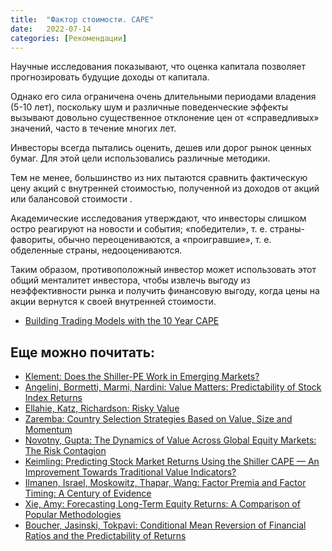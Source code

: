 ```yaml
---
title:  "Фактор стоимости. CAPE"
date:   2022-07-14
categories: [Рекомендации]
---
```


 Научные исследования показывают, что оценка капитала позволяет прогнозировать будущие доходы от капитала. 
 
Однако его сила ограничена очень длительными периодами владения (5-10 лет), поскольку шум и различные поведенческие эффекты вызывают довольно существенное отклонение цен от «справедливых» значений, часто в течение многих лет.

Инвесторы всегда пытались оценить, дешев или дорог рынок ценных бумаг. Для этой цели использовались различные методики.

Тем не менее, большинство из них пытаются сравнить фактическую цену акций с внутренней стоимостью, полученной из доходов от акций или балансовой стоимости .

Академические исследования утверждают, что инвесторы слишком остро реагируют на новости и события; «победители», т. е. страны-фавориты, обычно переоцениваются, а «проигравшие», т. е. обделенные страны, недооцениваются.

Таким образом, противоположный инвестор может использовать этот общий менталитет инвестора, чтобы извлечь выгоду из неэффективности рынка и получить финансовую выгоду, когда цены на акции вернутся к своей внутренней стоимости.

* <a href="http://papers.ssrn.com/sol3/papers.cfm?abstract_id=2129474"> Building Trading Models with the 10 Year CAPE</a>


## Еще можно почитать:


* <a href="http://papers.ssrn.com/sol3/papers.cfm?abstract_id=2088140">Klement: Does the Shiller-PE Work in Emerging Markets?</a>
* <a href="http://papers.ssrn.com/sol3/papers.cfm?abstract_id=2031406">Angelini, Bormetti, Marmi, Nardini: Value Matters: Predictability of Stock Index Returns</a>
* <a href="http://papers.ssrn.com/sol3/papers.cfm?abstract_id=2325524">Ellahie, Katz, Richardson: Risky Value</a>
* <a href="http://papers.ssrn.com/sol3/papers.cfm?abstract_id=2521026">Zaremba: Country Selection Strategies Based on Value, Size and Momentum</a>
* <a href="http://papers.ssrn.com/sol3/papers.cfm?abstract_id=2589026">Novotny, Gupta: The Dynamics of Value Across Global Equity Markets: The Risk Contagion</a>
* <a href="http://papers.ssrn.com/sol3/papers.cfm?abstract_id=2736423">Keimling: Predicting Stock Market Returns Using the Shiller CAPE — An Improvement Towards Traditional Value Indicators?</a>
* <a href="https://papers.ssrn.com/sol3/papers.cfm?abstract_id=3400998">Ilmanen, Israel, Moskowitz, Thapar, Wang: Factor Premia and Factor Timing: A Century of Evidence</a>
* <a href="https://ssrn.com/abstract=3774998">Xie, Amy: Forecasting Long-Term Equity Returns: A Comparison of Popular Methodologies</a>
* <a href="https://papers.ssrn.com/sol3/papers.cfm?abstract_id=3983094">Boucher, Jasinski, Tokpavi: Conditional Mean Reversion of Financial Ratios and the Predictability of Returns</a>
